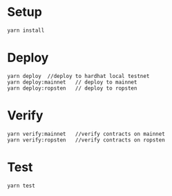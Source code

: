 # Setup
```shell
yarn install
```

# Deploy
```shell
yarn deploy  //deploy to hardhat local testnet
yarn deploy:mainnet   // deploy to mainnet 
yarn deploy:ropsten   // deploy to ropsten 
```

# Verify
```shell
yarn verify:mainnet   //verify contracts on mainnet
yarn verify:ropsten   //verify contracts on ropsten
```

# Test
```shell
yarn test
```
